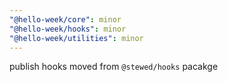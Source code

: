 ```yaml
---
"@hello-week/core": minor
"@hello-week/hooks": minor
"@hello-week/utilities": minor
---
```


publish hooks moved from `@stewed/hooks` pacakge

